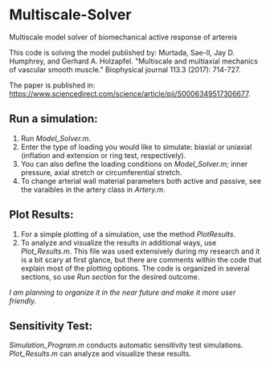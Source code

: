# Multiscale-Solver
Multiscale model solver of biomechanical active response of artereis

This code is solving the model published by:
Murtada, Sae-II, Jay D. Humphrey, and Gerhard A. Holzapfel.
"Multiscale and multiaxial mechanics of vascular smooth muscle." Biophysical journal 113.3 (2017): 714-727.

The paper is published in: https://www.sciencedirect.com/science/article/pii/S0006349517306677.

Run a simulation:
-----------------
1. Run *Model_Solver.m*.
2. Enter the type of loading you would like to simulate: biaxial or uniaxial (inflation and extension or ring test, respectively).
3. You can also define the loading conditions on *Model_Solver.m*; inner pressure, axial stretch or circumferential stretch.
4. To change arterial wall material parameters both active and passive, see the varaibles in the artery class in *Artery.m*.

Plot Results:
-------------
1. For a simple plotting of a simulation, use the method *PlotResults*.
2. To analyze and visualize the results in additional ways, use *Plot_Results.m*. This file was used extensively during my research and it is a bit scary at first glance, but there are comments within the code that explain most of the plotting options. The code is organized in several sections, so use *Run section* for the desired outcome.

*I am planning to organize it in the near future and make it more user friendly.*

Sensitivity Test:
-----------------
*Simulation_Program.m* conducts automatic sensitivity test simulations. *Plot_Results.m* can analyze and visualize these results.
